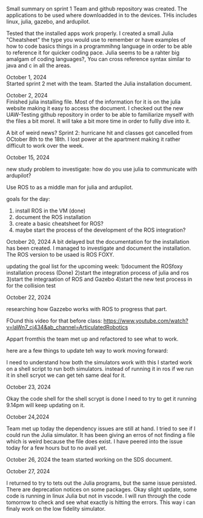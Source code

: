 
Small summary on sprint 1
Team and github repository was created. The applications to be used
where downloadded in to the devices. THis includes linux, julia, gazebo, and ardupilot.
 
Tested that the installed apps work properly. I created a small Julia "Cheatsheet" the type you would use to remember or have examples of how to code basics things in a programmihng language in order to be able to reference it for quicker coding pace.
Julia seems to be a rahter big amalgam of coding languages?, You can cross reference syntax similar to java and c in all the areas.

October 1, 2024    
Started sprint 2 met with the team. Started the Julia installation document.

October 2, 2024     
Finished julia installing file. Most of the information for it is on the julia website making it easy to access the document. I checked out the new UAW-Testing github repository in order to be able to familiarize myself with the files a bit morel. It will take a bit more time in order to fullly dive into it.

A bit of weird news? Sprint 2:
hurricane hit and classes got cancelled from OCtober 8th to the 18th. I lost power at the apartment making it rather difficult to work over the week.


October 15, 2024

new study problem to investigate: how do you use julia to communicate with ardupilot?

Use ROS to as a middle man for julia and ardupilot.

goals for the day:
1) install ROS in the VM (done)
2) document the ROS installation
3) create a basic cheatsheet for ROS?
4) maybe start the process of the development of the ROS integration?



October 20, 2024
A bit delayed but the documentation for the installation has been created. I managed to investigate and document the installation. The ROS version to be usaed is ROS FOXY.

updating the goal list for the upcoming week:
1)document the ROSfoxy installation process (Done)
2)start the integration process of julia and ros
3)start the integraation of ROS and Gazebo
4)start the new test process in for the collision test






October 22, 2024

researching how Gazzebo works with ROS to progress that part.

FOund this video for that before class:
https://www.youtube.com/watch?v=laWn7_cj434&ab_channel=ArticulatedRobotics


Appart fromthis the team met up and refactored to see what to work.


here are a few things to update teh way to work moving forward:

I need to understand how both the simulators work with this I started work on a shell script to run both simulators. 
instead of running it in ros if we run it in shell scryot we can get teh same deal for it.

October 23, 2024

Okay the code shell for the shell scrypt is done I need to try to get it running 9.14pm will keep updating on it.


October 24,2024

Team met up today the dependency issues are still at hand. I tried to see if I could run the Julia simulator. It has been giving an erros of not finding a file which is weird because the file does exist. I have peered into the issue today for a few hours but to no avail yet.


October 26, 2024 
the team started working on the SDS document.


October 27, 2024


I returned to try to tets out the Julia programs, but the same issue persisted. There are deprecation notices on some packages. Okay slight update, some code is running in linux Julia but not in vscode. I will run through the code tomorrow to check and see what exactly is hitting the errors. This way i can finaly work on the low fidelity simulator.
